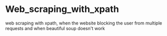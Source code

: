 # Web_scraping_with_xpath
web scraping with xpath, when the website blocking the user from multiple requests and when beautiful soup doesn't work 
